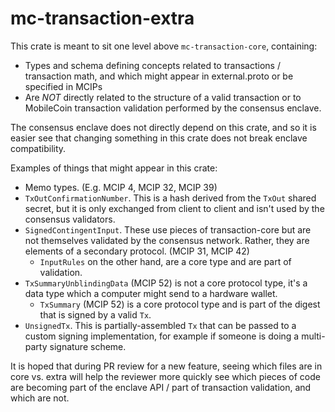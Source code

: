 mc-transaction-extra
====================

This crate is meant to sit one level above `mc-transaction-core`, containing:

* Types and schema defining concepts related to transactions / transaction math,
  and which might appear in external.proto or be specified in MCIPs
* Are *NOT* directly related to the structure of a valid transaction or to
  MobileCoin transaction validation performed by the consensus enclave.

The consensus enclave does not directly depend on this crate, and so it is
easier see that changing something in this crate does not break enclave compatibility.

Examples of things that might appear in this crate:

* Memo types. (E.g. MCIP 4, MCIP 32, MCIP 39)
* `TxOutConfirmationNumber`. This is a hash derived from the `TxOut` shared secret,
  but it is only exchanged from client to client and isn't used by the consensus validators.
* `SignedContingentInput`. These use pieces of transaction-core but are not themselves
  validated by the consensus network. Rather, they are elements of a secondary protocol.
  (MCIP 31, MCIP 42)
  * `InputRules` on the other hand, are a core type and are part of validation.
* `TxSummaryUnblindingData` (MCIP 52) is not a core protocol type, it's a data type
  which a computer might send to a hardware wallet.
  * `TxSummary` (MCIP 52) is a core protocol type and is part of the digest that is
    signed by a valid `Tx`.
* `UnsignedTx`. This is partially-assembled `Tx` that can be passed to a custom
  signing implementation, for example if someone is doing a multi-party signature scheme.

It is hoped that during PR review for a new feature, seeing which files are in core vs.
extra will help the reviewer more quickly see which pieces of code are becoming part of
the enclave API / part of transaction validation, and which are not.
